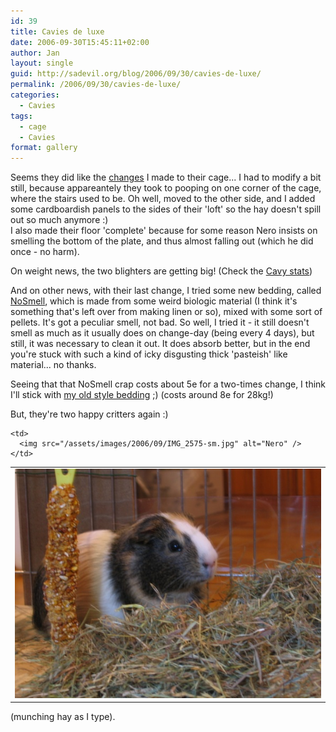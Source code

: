 ```yaml
---
id: 39
title: Cavies de luxe
date: 2006-09-30T15:45:11+02:00
author: Jan
layout: single
guid: http://sadevil.org/blog/2006/09/30/cavies-de-luxe/
permalink: /2006/09/30/cavies-de-luxe/
categories:
  - Cavies
tags:
  - cage
  - Cavies
format: gallery
---
```

Seems they did like the [changes](https://kcore.org/2006/09/16/the-cavy-cage/) I made to their cage... I had to modify a bit still, because appareantely they took to pooping on one corner of the cage, where the stairs used to be. Oh well, moved to the other side, and I added some cardboardish panels to the sides of their 'loft' so the hay doesn't spill out so much anymore :)  
I also made their floor 'complete' because for some reason Nero insists on smelling the bottom of the plate, and thus almost falling out (which he did once - no harm).

On weight news, the two blighters are getting big! (Check the [Cavy stats](https://kcore.org/cavy-stats/))

And on other news, with their last change, I tried some new bedding, called [NoSmell](http://sadevil.org/piwigo/picture.php/IMG_2569/category/73-our_little_critters), which is made from some weird biologic material (I think it's something that's left over from making linen or so), mixed with some sort of pellets. It's got a peculiar smell, not bad. So well, I tried it - it still doesn't smell as much as it usually does on change-day (being every 4 days), but still, it was necessary to clean it out. It does absorb better, but in the end you're stuck with such a kind of icky disgusting thick 'pasteish' like material... no thanks.

Seeing that that NoSmell crap costs about 5e for a two-times change, I think I'll stick with [my old style bedding](http://sadevil.org/piwigo/picture.php/IMG_2570/category/73-our_little_critters) ;) (costs around 8e for 28kg!)

But, they're two happy critters again :)

<table>
  <tr>
    <td>
      <img src="/assets/images/2006/09/IMG_2573-sm.jpg" alt="Macchiatto" />
    </td>
    
    <td>
      <img src="/assets/images/2006/09/IMG_2575-sm.jpg" alt="Nero" />
    </td>
  </tr>
</table>

(munching hay as I type).